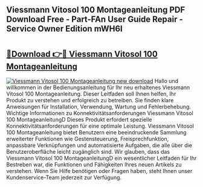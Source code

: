 ## Viessmann Vitosol 100 Montageanleitung PDF Download Free - Part-FAn User Guide Repair - Service Owner Edition mWH6I

# <h2><a href="http://df6zhpt.blite.top/?on=Viessmann+Vitosol+100+Montageanleitung">🔗Download 👉🔴 Viessmann Vitosol 100 Montageanleitung</a></h2>

[![Viessmann Vitosol 100 Montageanleitung new download](https://i.imgur.com/lujVjoI.png)](http://df6zhpt.blite.top/?on=Viessmann+Vitosol+100+Montageanleitung)
Hallo und willkommen in der Bedienungsanleitung für Ihr neu erhaltenes Viessmann Vitosol 100 Montageanleitung. Dieser Leitfaden soll Ihnen helfen, Ihr Produkt zu verstehen und erfolgreich zu betreiben. Sie finden klare Anweisungen für Installation, Verwendung, Wartung und Fehlerbehebung. Wichtige Informationen zu Konnektivitätsanforderungen Viessmann Vitosol 100 MontageanleitungD Dieses Produkt erfordert spezielle Konnektivitätsanforderungen für eine optimale Leistung. Viessmann Vitosol 100 Montageanleitung bietet Benutzern eine beeindruckende Sammlung erweiterter Funktionen wie Gestensteuerung, Freisprechfunktion, anpassbare Verknüpfungen und automatisierte Aufgaben, die alle über die Benutzeroberfläche leicht zugänglich sind. Wir glauben, dass das Viessmann Vitosol 100 MontageanleitungD ein wesentlicher Leitfaden für Ihr Bestreben war, die Funktionen und Fähigkeiten Ihres neuen Artikels zu verstehen. Wenn Sie Hilfe benötigen oder Fragen haben, steht Ihnen unser Kundenservice-Team jederzeit zur Verfügung.
